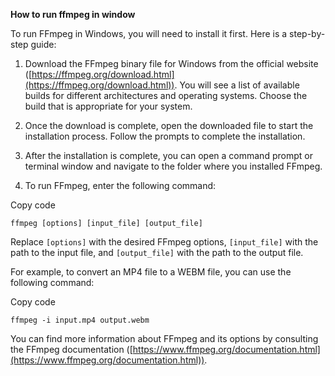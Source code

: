
**How to run ffmpeg in window**

To run FFmpeg in Windows, you will need to install it first. Here is a step-by-step guide:

1.  Download the FFmpeg binary file for Windows from the official website ([https://ffmpeg.org/download.html](https://ffmpeg.org/download.html)). You will see a list of available builds for different architectures and operating systems. Choose the build that is appropriate for your system.
    
2.  Once the download is complete, open the downloaded file to start the installation process. Follow the prompts to complete the installation.
    
3.  After the installation is complete, you can open a command prompt or terminal window and navigate to the folder where you installed FFmpeg.
    
4.  To run FFmpeg, enter the following command:
    

Copy code

`ffmpeg [options] [input_file] [output_file]` 

Replace `[options]` with the desired FFmpeg options, `[input_file]` with the path to the input file, and `[output_file]` with the path to the output file.

For example, to convert an MP4 file to a WEBM file, you can use the following command:

Copy code

`ffmpeg -i input.mp4 output.webm` 

You can find more information about FFmpeg and its options by consulting the FFmpeg documentation ([https://www.ffmpeg.org/documentation.html](https://www.ffmpeg.org/documentation.html)).